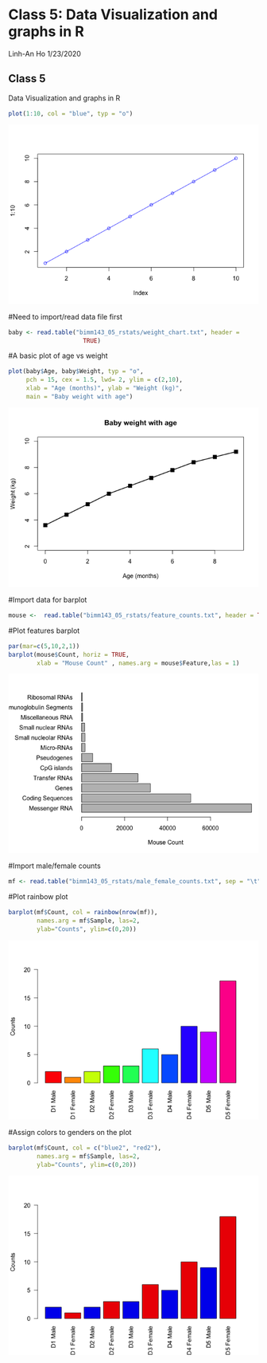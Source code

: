 Class 5: Data Visualization and graphs in R
================
Linh-An Ho
1/23/2020

## Class 5

Data Visualization and graphs in R

``` r
plot(1:10, col = "blue", typ = "o")
```

![](class05_files/figure-gfm/unnamed-chunk-1-1.png)<!-- -->

\#Need to import/read data file first

``` r
baby <- read.table("bimm143_05_rstats/weight_chart.txt", header = 
                     TRUE)
```

\#A basic plot of age vs weight

``` r
plot(baby$Age, baby$Weight, typ = "o",
     pch = 15, cex = 1.5, lwd= 2, ylim = c(2,10), 
     xlab = "Age (months)", ylab = "Weight (kg)",
     main = "Baby weight with age")
```

![](class05_files/figure-gfm/unnamed-chunk-3-1.png)<!-- -->

\#Import data for
barplot

``` r
mouse <-  read.table("bimm143_05_rstats/feature_counts.txt", header = TRUE, sep = "\t")
```

\#Plot features barplot

``` r
par(mar=c(5,10,2,1))
barplot(mouse$Count, horiz = TRUE, 
        xlab = "Mouse Count" , names.arg = mouse$Feature,las = 1)
```

![](class05_files/figure-gfm/unnamed-chunk-5-1.png)<!-- -->

\#Import male/female
counts

``` r
mf <- read.table("bimm143_05_rstats/male_female_counts.txt", sep = "\t", header = TRUE)
```

\#Plot rainbow plot

``` r
barplot(mf$Count, col = rainbow(nrow(mf)),
        names.arg = mf$Sample, las=2, 
        ylab="Counts", ylim=c(0,20))
```

![](class05_files/figure-gfm/unnamed-chunk-7-1.png)<!-- -->

\#Assign colors to genders on the plot

``` r
barplot(mf$Count, col = c("blue2", "red2"),
        names.arg = mf$Sample, las=2, 
        ylab="Counts", ylim=c(0,20))
```

![](class05_files/figure-gfm/unnamed-chunk-8-1.png)<!-- -->
